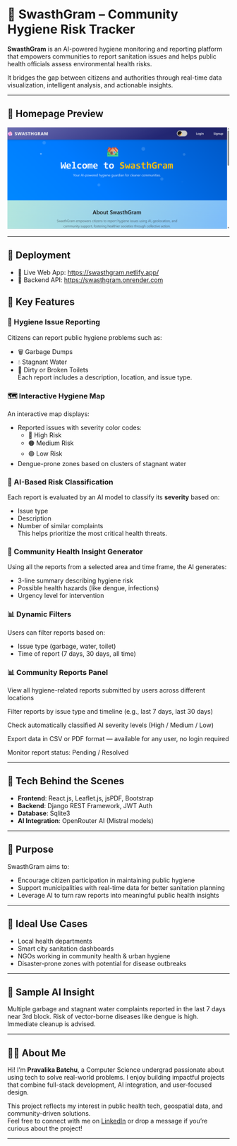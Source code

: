 # 🧼 SwasthGram – Community Hygiene Risk Tracker

**SwasthGram** is an AI-powered hygiene monitoring and reporting platform that empowers communities to report sanitation issues and helps public health officials assess environmental health risks.

It bridges the gap between citizens and authorities through real-time data visualization, intelligent analysis, and actionable insights.

---

## 📸 Homepage Preview

![SwasthGram Homepage](./homepage01.png)


---

## 🚀 Deployment
- 🔗 Live Web App: https://swasthgram.netlify.app/
- 🔗 Backend API: https://swasthgram.onrender.com



## 🌟 Key Features

### 📍 Hygiene Issue Reporting
Citizens can report public hygiene problems such as:
- 🗑️ Garbage Dumps
- 💧 Stagnant Water
- 🚽 Dirty or Broken Toilets  
Each report includes a description, location, and issue type.

### 🗺️ Interactive Hygiene Map
An interactive map displays:
- Reported issues with severity color codes:
  - 🔴 High Risk
  - 🟠 Medium Risk
  - 🟢 Low Risk
- Dengue-prone zones based on clusters of stagnant water

### 🤖 AI-Based Risk Classification
Each report is evaluated by an AI model to classify its **severity** based on:
- Issue type
- Description
- Number of similar complaints  
This helps prioritize the most critical health threats.

### 🧠 Community Health Insight Generator
Using all the reports from a selected area and time frame, the AI generates:
- 3-line summary describing hygiene risk
- Possible health hazards (like dengue, infections)
- Urgency level for intervention

### 📊 Dynamic Filters
Users can filter reports based on:
- Issue type (garbage, water, toilet)
- Time of report (7 days, 30 days, all time)

### 📊 Community Reports Panel
View all hygiene-related reports submitted by users across different locations

Filter reports by issue type and timeline (e.g., last 7 days, last 30 days)

Check automatically classified AI severity levels (High / Medium / Low)

Export data in CSV or PDF format — available for any user, no login required

Monitor report status: Pending / Resolved

---

## 🧱 Tech Behind the Scenes

- **Frontend**: React.js, Leaflet.js, jsPDF, Bootstrap
- **Backend**: Django REST Framework, JWT Auth
- **Database**: Sqlite3
- **AI Integration**: OpenRouter AI (Mistral models)

---

## 📌 Purpose

SwasthGram aims to:
- Encourage citizen participation in maintaining public hygiene
- Support municipalities with real-time data for better sanitation planning
- Leverage AI to turn raw reports into meaningful public health insights

---

## 📍 Ideal Use Cases

- Local health departments
- Smart city sanitation dashboards
- NGOs working in community health & urban hygiene
- Disaster-prone zones with potential for disease outbreaks

---

## 🧪 Sample AI Insight

 Multiple garbage and stagnant water complaints reported in the last 7 days near 3rd block. Risk of vector-borne diseases like dengue is high. Immediate cleanup is advised.

---

## 🙋‍♀️ About Me

Hi! I’m **Pravalika Batchu**, a Computer Science undergrad passionate about using tech to solve real-world problems. I enjoy building impactful projects that combine full-stack development, AI integration, and user-focused design.

This project reflects my interest in public health tech, geospatial data, and community-driven solutions.  
Feel free to connect with me on [LinkedIn](https://www.linkedin.com/in/pravalika-batchu-965bb2266/) or drop a message if you’re curious about the project!

---
